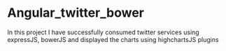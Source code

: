 # Angular_twitter_bower
In this project I have successfully consumed twitter services using expressJS, bowerJS and displayed the charts using highchartsJS plugins
